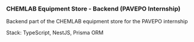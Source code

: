 ### CHEMLAB Equipment Store - Backend (PAVEPO Internship)
Backend part of the CHEMLAB equipment store for the PAVEPO internship

Stack: TypeScript, NestJS, Prisma ORM
